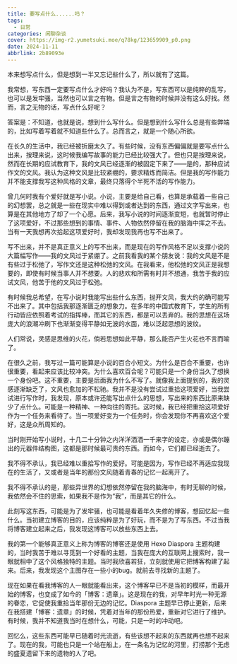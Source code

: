 ```yaml
---
title: 要写点什么......吗？
tags:
  - 日常
categories: 闲聊杂谈
cover: https://img-r2.yumetsuki.moe/q78kg/123659909_p0.png
date: 2024-11-11
abbrlink: 2b89093e
---
```


本来想写点什么，但是想到一半又忘记些什么了，所以就有了这篇。

我常想，写东西一定要写点什么才好吗？我认为不是，写东西可以是纯粹的乱写，也可以是发牢骚，当然也可以言之有物。但是言之有物的时候并没有这么好找。然而，言之无物的话，写点什么好呢？

答案是：不知道，也就是说，想到什么写什么。但是想到什么写什么总是有些弊端的，比如写着写着就不知道些什么了。总而言之，就是一个随心所欲。

在长久的生活中，我已经被折磨太久了。有些时候，没有东西偏偏就是要写点什么出来，按理来说，这时候我编写故事的能力已经比较强大了。但也只是按理来说，然而在长期的应试教育下，我的文风已经逐渐的被固定下来了——是的，那种应试作文的文风。我认为这种文风是比较紧绷的，要求精炼而简洁。但是我的写作能力并不能支撑我写这种风格的文章，最终只落得个半死不活的写作能力。

曾几何时我有个爱好就是写小说。小说，主要是给自己看，也算是承载着一些自己的幻想罢，总之就是一些在现实中难以得到或者达到的东西，通过文字写出来，也算是在其他地方了却了一个心愿。后来，我写小说的时间逐渐变短，也就暂时停止了这项爱好，不过那些想到的事情、事件、人物依然停留在我的脑海中挥之不去。当有一天我想再次拾起这项爱好时，我却发现我再也写不出来了。

写不出来，并不是真正意义上的写不出来，而是现在的写作风格不足以支撑小说的大篇幅写作——我的文风过于紧绷了。之前我看我的某个朋友说：我的文风是不是有些过于松弛了，写作文还是这种松弛的文风。在我看来，他松弛的文风正是我想要的，即使有时候当事人并不想要。人的悲欢和所需有时并不想通，我苦于我的应试文风，他苦于他的文风过于松弛。

有时候我总希望，在写小说时我能写出些什么东西，抛开文风，我大约的确可能写不出来了。其中包括我那逐渐匮乏的想象力。在多年的中国式教育下，学生的所有行动皆应依照着考试的指挥棒，而其它的东西，都是可以丢弃的。我的思想在这场庞大的浪潮冲刷下也渐渐变得平静如无波的水面，难以泛起思想的波纹。

人们常说，灵感是思维的火花，倘若思想如此平静，那么能否产生火花也不言而喻了。

在很久之前，我写过一篇可能算是小说的百合小短文。为什么是百合不重要，也许很重要，看起来应该比较冲突。为什么喜欢百合呢？可能只是一个身份当久了想换一个身份吧。这不重要，主要是后面我为什么不写了。就像我上面提到的，我的灵感逐渐缺乏了，文风也愈加的不松驰。我并不是没有尝试过重拾这项爱好，当我尝试进行写作时，我发现，原本或许还能写出点什么的思想，写出来的东西比原来缺少了点什么。可能是一种精神、一种向往的寄托。这时候，我已经把重拾这项爱好作为一个任务来看待了。当一项爱好变为一个任务时，你会发现你不再喜欢这个爱好，这是众所周知的。

当时刚开始写小说时，十几二十分钟之内洋洋洒洒一千来字的设定，亦或是偶尔蹦出的元器件结构图，这都是那时候最可贵的东西。而如今，它们都已经逝去了。

我不得不承认，我已经难以重拾写作的爱好。可能是因为，写作已经不再适应我现在的生活了，又或者是当年的那份文风随着青春的记忆一起离开了。

我不得不承认的是，那些异世界的幻想依然停留在我的脑海中，有时无聊的时候，我依然会不住的思索，如果我不是作为“我”，而是其它的什么。

此刻写这东西，可能是为了发牢骚，也可能是看着年久失修的博客，想回忆起一些什么。当初建立博客的目的，应该纯粹是为了好玩，而不是为了写东西。不过当我将博客建立起来之后，我发现这博客可以放些东西上去。

我的第一个能够真正意义上称为博客的博客还是使用 Hexo Diaspora 主题构建的，当时我苦于难以寻觅到一个好看的主题，当我在庞大的互联网上搜索时，我一眼就相中了这个风格独特的主题。当时我欣喜若狂，立刻就使用它把博客构建了起来。后来，我发现这个主图存在一些小的bug。就前去寻找新的主题了。

现在如果在看我博客的人一眼就能看出来，这个博客早已不是当初的模样，而最开始的博客，也变成了如今的「博客：遗章」。这是现在的我，对早年时光一种无源的眷恋，它促使我重拾当年那份无边的记忆。Diaspora 主题早已停止更新，后来在我搭建「博客：遗章」的时候，凭着对当年的那份热爱，重新对它进行了维护。有时候，我并不知道我当时在想什么，可能，只是一时的冲动吧。

回忆么，这些东西可能早已随着时光流逝，有些该想不起来的东西就再也想不起来了。现在的我，可能也只是一个站在船上，在一条名为记忆的河里，打捞那个无虑的盛夏遗留下来的遗物的人了吧。

